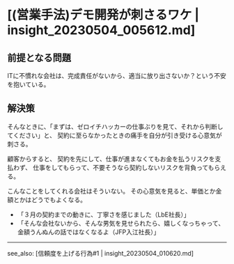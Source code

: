 # [(営業手法)デモ開発が刺さるワケ | insight_20230504_005612.md]
## 前提となる問題
ITに不慣れな会社は、完成責任がないから、適当に放り出さないか？という不安を抱いている。

## 解決策
そんなときに、「まずは、ゼロイチハッカーの仕事ぶりを見て、それから判断してください」と、
契約に至らなかったときの痛手を自分が引き受ける心意気が刺さる。

顧客からすると、
契約を先にして、仕事が進まなくてもお金を払うリスクを支払わず、
仕事をしてもらって、不要そうなら契約しないリスクを背負ってもらえる。

こんなことをしてくれる会社はそういない。
その心意気を見ると、単価とか金額とかはどうでもよくなる。

- 「３月の契約までの動きに、丁寧さを感じました（LbE社長）」
- 「そんな会社ないから、そんな男気を見せられたら、嬉しくなっちゃって、金額うんぬんの話ではなくなるよ（JFP入江社長）」

---
see_also: [信頼度を上げる行為#1 | insight_20230504_010620.md]

